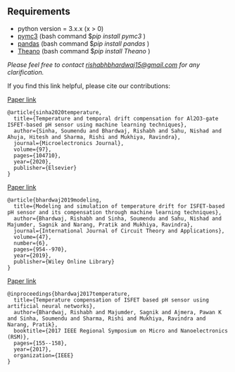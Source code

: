 ## Requirements
- python version = 3.x.x (x > 0)
- [pymc3](https://docs.pymc.io/) (bash command $<em>pip install pymc3 </em>)
- [pandas](https://pypi.org/project/pandas/) (bash command $<em>pip install pandas </em>)
- [Theano](https://pypi.org/project/Theano/) (bash command $<em>pip install Theano </em>)

<em> Please feel free to contact rishabhbhardwaj15@gmail.com for any clarification. </em>

If you find this link helpful, please cite our contributions:

[Paper link](https://www.sciencedirect.com/science/article/abs/pii/S0026269219307207)
```
@article{sinha2020temperature,
  title={Temperature and temporal drift compensation for Al2O3-gate ISFET-based pH sensor using machine learning techniques},
  author={Sinha, Soumendu and Bhardwaj, Rishabh and Sahu, Nishad and Ahuja, Hitesh and Sharma, Rishi and Mukhiya, Ravindra},
  journal={Microelectronics Journal},
  volume={97},
  pages={104710},
  year={2020},
  publisher={Elsevier}
}
```

[Paper link](https://onlinelibrary.wiley.com/doi/abs/10.1002/cta.2618)
```
@article{bhardwaj2019modeling,
  title={Modeling and simulation of temperature drift for ISFET-based pH sensor and its compensation through machine learning techniques},
  author={Bhardwaj, Rishabh and Sinha, Soumendu and Sahu, Nishad and Majumder, Sagnik and Narang, Pratik and Mukhiya, Ravindra},
  journal={International Journal of Circuit Theory and Applications},
  volume={47},
  number={6},
  pages={954--970},
  year={2019},
  publisher={Wiley Online Library}
}
```

[Paper link](https://ieeexplore.ieee.org/document/8069141)
```
@inproceedings{bhardwaj2017temperature,
  title={Temperature compensation of ISFET based pH sensor using artificial neural networks},
  author={Bhardwaj, Rishabh and Majumder, Sagnik and Ajmera, Pawan K and Sinha, Soumendu and Sharma, Rishi and Mukhiya, Ravindra and Narang, Pratik},
  booktitle={2017 IEEE Regional Symposium on Micro and Nanoelectronics (RSM)},
  pages={155--158},
  year={2017},
  organization={IEEE}
}
```
